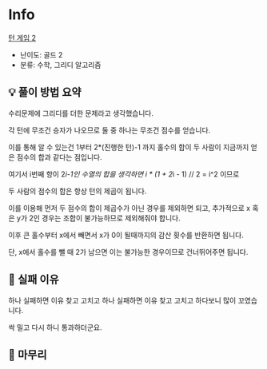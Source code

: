 # Info
[턴 게임 2](https://boj.kr/12966)

- 난이도: 골드 2
- 분류: 수학, 그리디 알고리즘

## 💡 풀이 방법 요약

수리문제에 그리디를 더한 문제라고 생각했습니다.

각 턴에 무조건 승자가 나오므로 둘 중 하나는 무조건 점수를 얻습니다.

이를 통해 알 수 있는건 1부터 2*(진행한 턴)-1 까지 홀수의 합이 두 사람이 지금까지 얻은 점수의 합과 같다는 점입니다.

여기서 i번째 항이 2*i-1인 수열의 합을 생각하면 i * (1 + 2*i - 1) // 2 = i^2 이므로

두 사람의 점수의 합은 항상 턴의 제곱이 됩니다.

이를 이용해 먼저 두 점수의 합이 제곱수가 아닌 경우를 제외하면 되고, 추가적으로 x 혹은 y가 2인 경우는 조합이 불가능하므로 제외해줘야 합니다.

이후 큰 홀수부터 x에서 빼면서 x가 0이 될때까지의 감산 횟수를 반환하면 됩니다.

단, x에서 홀수를 뺄 때 2가 남으면 이는 불가능한 경우이므로 건너뛰어주면 됩니다.

## 👀 실패 이유

하나 실패하면 이유 찾고 고치고 하나 실패하면 이유 찾고 고치고 하다보니 많이 꼬였습니다.

싹 밀고 다시 하니 통과하더군요.

## 🙂 마무리
